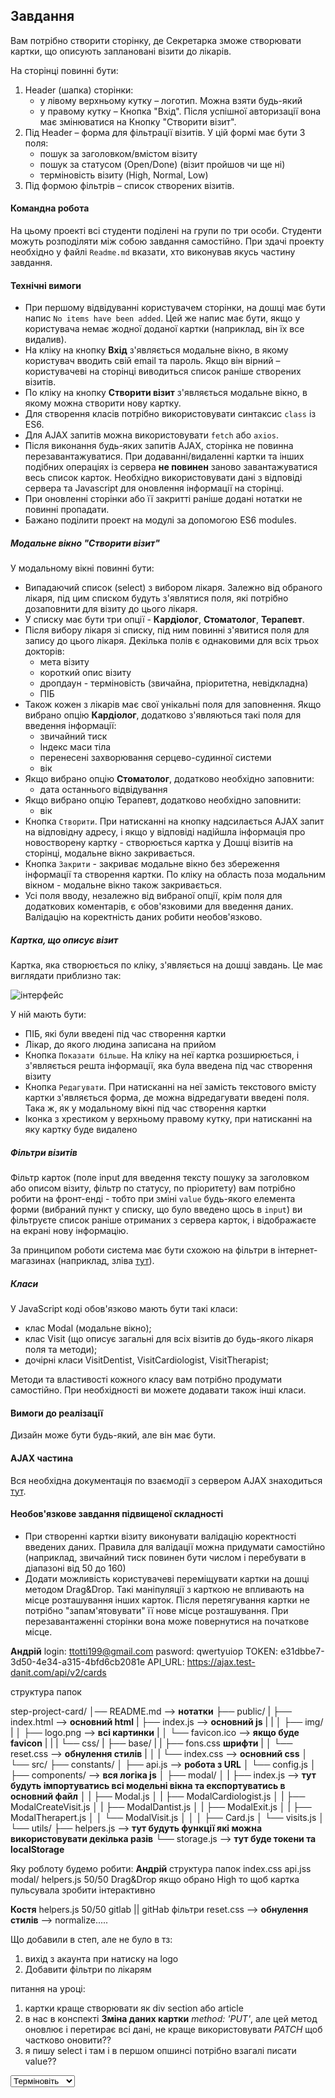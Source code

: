 ## Завдання

Вам потрібно створити сторінку, де Секретарка зможе створювати картки, що описують заплановані візити до лікарів.

На сторінці повинні бути:

1. Header (шапка) сторінки:
   - у лівому верхньому кутку – логотип. Можна взяти будь-який
   - у правому кутку – Кнопка "Вхід". Після успішної авторизації вона має змінюватися на Кнопку "Створити візит".
2. Під Header – форма для фільтрації візитів. У цій формі має бути 3 поля:
   - пошук за заголовком/вмістом візиту
   - пошук за статусом (Open/Done) (візит пройшов чи ще ні)
   - терміновість візиту (High, Normal, Low)
3. Під формою фільтрів – список створених візитів.

#### Командна робота

На цьому проекті всі студенти поділені на групи по три особи. Студенти можуть розподіляти між собою завдання самостійно. При здачі проекту необхідно у файлі `Readme.md` вказати, хто виконував якусь частину завдання.

#### Технічні вимоги 

 - При першому відвідуванні користувачем сторінки, на дошці має бути напис `No items have been added`. Цей же напис має бути, якщо у користувача немає жодної доданої картки (наприклад, він їх все видалив).
 - На кліку на кнопку **Вхід** з'являється модальне вікно, в якому користувач вводить свій email та пароль. Якщо він вірний – користувачеві на сторінці виводиться список раніше створених візитів.
 - По кліку на кнопку **Створити візит** з'являється модальне вікно, в якому можна створити нову картку.
 - Для створення класів потрібно використовувати синтаксис `class` із ES6.
 - Для AJAX запитів можна використовувати `fetch` або `axios`.
 - Після виконання будь-яких запитів AJAX, сторінка не повинна перезавантажуватися. При додаванні/видаленні картки та інших подібних операціях із сервера **не повинен** заново завантажуватися весь список карток. Необхідно використовувати дані з відповіді сервера та Javascript для оновлення інформації на сторінці.
 - При оновленні сторінки або її закритті раніше додані нотатки не повинні пропадати.
 - Бажано поділити проект на модулі за допомогою ES6 modules.

##### Модальне вікно "Створити візит"
   
У модальному вікні повинні бути:

- Випадаючий список (select) з вибором лікаря. Залежно від обраного лікаря, під цим списком будуть з'являтися поля, які потрібно дозаповнити для візиту до цього лікаря.
- У списку має бути три опції - **Кардіолог**, **Стоматолог**, **Терапевт**.
- Після вибору лікаря зі списку, під ним повинні з'явитися поля для запису до цього лікаря. Декілька полів є однаковими для всіх трьох докторів:
  - мета візиту
  - короткий опис візиту
  - дропдаун - терміновість (звичайна, пріоритетна, невідкладна)
  - ПІБ
- Також кожен з лікарів має свої унікальні поля для заповнення. Якщо вибрано опцію **Кардіолог**, додатково з'являються такі поля для введення інформації:
  - звичайний тиск
  - Індекс маси тіла
  - перенесені захворювання серцево-судинної системи
  - вік
- Якщо вибрано опцію **Стоматолог**, додатково необхідно заповнити:
  - дата останнього відвідування
- Якщо вибрано опцію Терапевт, додатково необхідно заповнити:
  - вік
- Кнопка `Створити`. При натисканні на кнопку надсилається AJAX запит на відповідну адресу, і якщо у відповіді надійшла інформація про новостворену картку - створюється картка у Дошці візитів на сторінці, модальне вікно закривається.
- Кнопка `Закрити` - закриває модальне вікно без збереження інформації та створення картки. По кліку на область поза модальним вікном - модальне вікно також закривається.
- Усі поля вводу, незалежно від вибраної опції, крім поля для додаткових коментарів, є обов'язковими для введення даних. Валідацію на коректність даних робити необов'язково.

##### Картка, що описує візит

Картка, яка створюється по кліку, з'являється на дошці завдань. Це має виглядати приблизно так:

![інтерфейс](./img/2.png)
   
У ній мають бути:
 - ПІБ, які були введені під час створення картки
 - Лікар, до якого людина записана на прийом
 - Кнопка `Показати більше`. На кліку на неї картка розширюється, і з'являється решта інформації, яка була введена під час створення візиту
 - Кнопка `Редагувати`. При натисканні на неї замість текстового вмісту картки з'являється форма, де можна відредагувати введені поля. Така ж, як у модальному вікні під час створення картки
 - Іконка з хрестиком у верхньому правому кутку, при натисканні на яку картку буде видалено

##### Фільтри візитів

Фільтр карток (поле input для введення тексту пошуку за заголовком або описом візиту, фільтр по статусу,  по пріоритету) вам потрібно робити на фронт-енді - тобто при зміні `value` будь-якого елемента форми (вибраний пункт у списку, що було введено щось в `input`) ви фільтруєте список раніше отриманих з сервера карток, і відображаєте на екрані нову інформацію.

За принципом роботи система має бути схожою на фільтри в інтернет-магазинах (наприклад, зліва [тут](https://rozetka.com.ua/notebooks/c80004/)).

##### Класи

У JavaScript коді обов'язково мають бути такі класи:
 - клас Modal (модальне вікно);
 - клас Visit (що описує загальні для всіх візитів до будь-якого лікаря поля та методи);  
 - дочірні класи VisitDentist, VisitCardiologist, VisitTherapist;

Методи та властивості кожного класу вам потрібно продумати самостійно. При необхідності ви можете додавати також інші класи.

#### Вимоги до реалізації

Дизайн може бути будь-який, але він має бути.

#### AJAX частина

Вся необхідна документація по взаємодії з сервером AJAX знаходиться [тут](https://ajax.test-danit.com/api-pages/cards.html).

#### Необов'язкове завдання підвищеної складності

 - При створенні картки візиту виконувати валідацію коректності введених даних. Правила для валідації можна придумати самостійно (наприклад, звичайний тиск повинен бути числом і перебувати в діапазоні від 50 до 160)
 - Додати можливість користувачеві переміщувати картки на дошці методом Drag&Drop. Такі маніпуляції з карткою не впливають на місце розташування інших карток. Після перетягування картки не потрібно "запам'ятовувати" її нове місце розташування. При перезавантаженні сторінки вона може повернутися на початкове місце.











**Андрій**
login: ttotti199@gmail.com
pasword: qwertyuiop
TOKEN: e31dbbe7-3d50-4e34-a315-4bfd6cb2081e
API_URL: https://ajax.test-danit.com/api/v2/cards



структура папок


step-project-card/
│── README.md --> **нотатки**
├── public/
|   ├── index.html --> **основний html**
|   ├── index.js --> **основний js**
|   |
│   ├── img/
|   │   ├── logo.png --> **всі картинки**
|   │   └── favicon.ico --> **якщо буде  favicon**
|   |
|   └── css/
|       ├── base/
|       |   ├── fons.css **шрифти**
|       │   └── reset.css --> **обнулення стилів**
|       │
|       └── index.css --> **основний css**
│
└── src/
    ├── constants/
    │    ├── api.js --> **робота з URL**
    │    └── config.js 
    │
    ├── components/ --> **вся логіка js**
    │    ├── modal/ 
    │    |    ├── index.js --> **тут будуть імпортуватись всі модельні вікна та експортуватись в основний файл**
    │    |    ├── Modal.js
    │    |    ├── ModalCardiologist.js
    │    |    ├── ModalCreateVisit.js
    │    |    ├── ModalDantist.js
    │    |    ├── ModalExit.js
    │    |    ├── ModalTherapert.js
    │    │    └── ModalVisit.js
    │    │ 
    │    ├── Card.js
    │    └── visits.js
    │
    └── utils/
         ├── helpers.js --> **тут будуть функції які можна використовувати декілька разів**
         └── storage.js --> **тут буде токени та localStorage**

Яку роблоту будемо робити:
**Андрій**
структура папок
index.css
api.jss
modal/
helpers.js 50/50
Drag&Drop
якщо обрано High то щоб картка пульсувала зробити інтерактивно


**Костя**
helpers.js 50/50
gitlab || gitHab
фільтри
reset.css --> **обнулення стилів** --> normalize.....

Що добавили в степ, але не було в тз:
1. вихід з акаунта при натиску на logo
2. Добавити фільтри по лікарям




питання на уроці:
1. картки краще створювати як div section або article
2. в нас в конспекті **Зміна даних картки**  *method: 'PUT'*, але цей метод оновлює і перетирає всі дані, не краще використовувати *PATCH* щоб частково оновити??
3. я пишу select і там і в першом опшинсі потрібно взагалі писати value??
<select required>
      <option value="">Терміновіть</option>
      <option value="normal">Звичайна</option>
      <option value="priority">Пріорітетна</option>
      <option value="urgent">НеВідкладна</option>
</select>